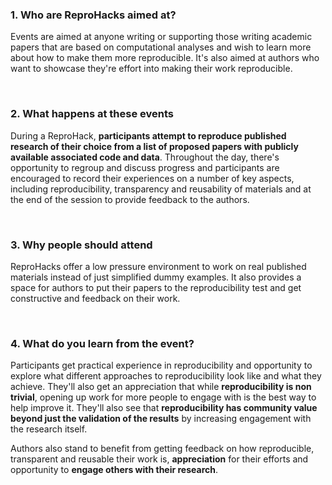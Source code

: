 

### 1. Who are ReproHacks aimed at?

Events are aimed at anyone writing or supporting those writing academic papers that are based on computational analyses and wish to learn more about how to make them more reproducible. It's also aimed at authors who want to showcase they're effort into making their work reproducible.

<br>

### 2. What happens at these events


During a ReproHack, **participants attempt to reproduce published research of their choice from a list of proposed papers with publicly available associated code and data**. Throughout the day, there's opportunity to regroup and discuss progress and participants are encouraged to record their experiences on a number of key aspects, including reproducibility, transparency and reusability of materials and at the end of the session to provide feedback to the authors.

<br>

### 3. Why people should attend

ReproHacks offer a low pressure environment to work on real published materials instead of just simplified dummy examples. It also provides a space for authors to put their papers to the reproducibility test and get constructive and feedback on their work.

<br>

### 4. What do you learn from the event?

Participants get practical experience in reproducibility and opportunity to explore what different approaches to reproducibility look like and what they achieve. They'll also get an appreciation that while **reproducibility is non trivial**, opening up work for more people to engage with is the best way to help improve it. They'll also see that **reproducibility has community value beyond just the validation of the results** by increasing engagement with the research itself.

Authors also stand to benefit from getting feedback on how reproducible, transparent and reusable their work is, **appreciation** for their efforts and opportunity to **engage others with their research**.

<br>
